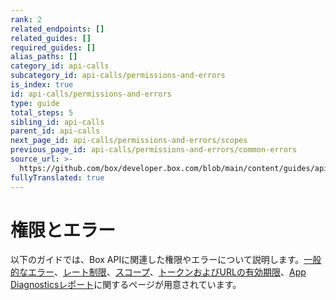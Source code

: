 ```yaml
---
rank: 2
related_endpoints: []
related_guides: []
required_guides: []
alias_paths: []
category_id: api-calls
subcategory_id: api-calls/permissions-and-errors
is_index: true
id: api-calls/permissions-and-errors
type: guide
total_steps: 5
sibling_id: api-calls
parent_id: api-calls
next_page_id: api-calls/permissions-and-errors/scopes
previous_page_id: api-calls/permissions-and-errors/common-errors
source_url: >-
  https://github.com/box/developer.box.com/blob/main/content/guides/api-calls/permissions-and-errors/index.md
fullyTranslated: true
---
```

# 権限とエラー

以下のガイドでは、Box APIに関連した権限やエラーについて説明します。[一般的なエラー][1]、[レート制限][2]、[スコープ][3]、[トークンおよびURLの有効期限][4]、[App Diagnosticsレポート][5]に関するページが用意されています。

[1]: g://api-calls/permissions-and-errors/common-errors

[2]: g://api-calls/permissions-and-errors/rate-limits

[3]: g://api-calls/permissions-and-errors/scopes

[4]: g://api-calls/permissions-and-errors/expiration

[5]: g://api-calls/permissions-and-errors/app-diagnostics-report
